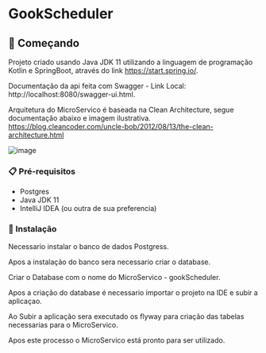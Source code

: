 # GookScheduler

 ## 🚀 Começando

Projeto criado usando Java JDK 11 utilizando a linguagem de programação Kotlin e SpringBoot, através do link https://start.spring.io/.

Documentação da api feita com Swagger - Link Local: http://localhost:8080/swagger-ui.html.

Arquitetura do MicroServico é baseada na Clean Architecture, segue documentação abaixo e imagem ilustrativa.
https://blog.cleancoder.com/uncle-bob/2012/08/13/the-clean-architecture.html

![image](https://user-images.githubusercontent.com/14873537/137315296-dd9a0807-0d92-4309-81a3-c03d29c0e901.png)

### 📋 Pré-requisitos

 - Postgres
 - Java JDK 11
 - IntelliJ IDEA (ou outra de sua preferencia)

### 🔧 Instalação

Necessario instalar o banco de dados Postgress.

Apos a instalação do banco sera necessario criar o database.

Criar o Database com o nome do MicroServico - gookScheduler.

Apos a criação do database é necessario importar o projeto na IDE e subir a aplicaçao.

Ao Subir a aplicação sera executado os flyway para criação das tabelas necessarias para o MicroServico.

Apos este processo o MicroServico está pronto para ser utilizado.
